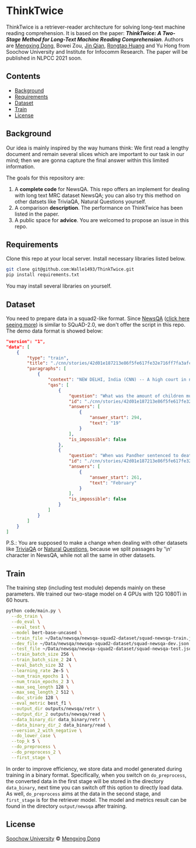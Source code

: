 # ThinkTwice

ThinkTwice is a retriever-reader architecture for solving long-text machine reading comprehension. It is based on the paper: ***ThinkTwice: A Two-Stage Method for Long-Text Machine Reading Comprehension***. Authors are [Mengxing Dong](https://github.com/Walle1493), Bowei Zou, [Jin Qian](https://github.com/jaytsien), [Rongtao Huang](https://github.com/WhaleFallzz) and Yu Hong from Soochow University and Institute for Infocomm Research. The paper will be published in NLPCC 2021 soon.

## Contents

- [Background](https://github.com/Walle1493/ThinkTwice#background)
- [Requirements](https://github.com/Walle1493/ThinkTwice#install)
- [Dataset](https://github.com/Walle1493/ThinkTwice#Dataset)
- [Train](https://github.com/Walle1493/ThinkTwice#Train)
- [License](https://github.com/Walle1493/ThinkTwice#License)

## Background

Our idea is mainly inspired by the way humans think: We first read a lengthy document and remain several slices which are important to our task in our mind; then we are gonna capture the final answer within this limited information.

The goals for this repository are:

1. A **complete code** for NewsQA. This repo offers an implement for dealing with long text MRC dataset NewsQA; you can also try this method on other datsets like TriviaQA, Natural Questions yourself.
2. A comparison **description**. The performance on ThinkTwice has been listed in the paper.
3. A public space for **advice**. You are welcomed to propose an issue in this repo.

## Requirements

Clone this repo at your local server. Install necessary libraries listed below.

```bash
git clone git@github.com:Walle1493/ThinkTwice.git
pip install requirements.txt
```

You may install several libraries on yourself.

## Dataset

You need to prepare data in a squad2-like format. Since [NewsQA](https://github.com/Maluuba/newsqa) ([click here seeing more](https://github.com/Maluuba/newsqa)) is similar to SQuAD-2.0, we don't offer the script in this repo. The demo data format is showed below:

```json
"version": "1",
"data": [
    {
        "type": "train",
        "title": "./cnn/stories/42d01e187213e86f5fe617fe32e716ff7fa3afc4.story",
        "paragraphs": [
            {
                "context": "NEW DELHI, India (CNN) -- A high court in northern India on Friday acquitted a wealthy...",
                "qas": [
                    {
                        "question": "What was the amount of children murdered?",
                        "id": "./cnn/stories/42d01e187213e86f5fe617fe32e716ff7fa3afc4.story01",
                        "answers": [
                            {
                                "answer_start": 294,
                                "text": "19"
                            }
                        ],
                        "is_impossible": false
                    },
                    {
                        "question": "When was Pandher sentenced to death?",
                        "id": "./cnn/stories/42d01e187213e86f5fe617fe32e716ff7fa3afc4.story02",
                        "answers": [
                            {
                                "answer_start": 261,
                                "text": "February"
                            }
                        ],
                        "is_impossible": false
                    }
                ]
            }
        ]
    }
]
```

P.S.: You are supposed to make a change when dealing with other datasets like [TriviaQA](https://github.com/mandarjoshi90/triviaqa) or [Natural Questions](https://github.com/google-research-datasets/natural-questions), because we split passages by '\n' character in NewsQA, while not all the same in other datasets.

## Train

The training step (including test module) depends mainly on these parameters. We trained our two-stage model on 4 GPUs with 12G 1080Ti in 60 hours.

```bash
python code/main.py \
  --do_train \
  --do_eval \
  --eval_test \
  --model bert-base-uncased \
  --train_file ~/Data/newsqa/newsqa-squad2-dataset/squad-newsqa-train.json \
  --dev_file ~/Data/newsqa/newsqa-squad2-dataset/squad-newsqa-dev.json \
  --test_file ~/Data/newsqa/newsqa-squad2-dataset/squad-newsqa-test.json \
  --train_batch_size 256 \
  --train_batch_size_2 24 \
  --eval_batch_size 32  \
  --learning_rate 2e-5 \
  --num_train_epochs 1 \
  --num_train_epochs_2 3 \
  --max_seq_length 128 \
  --max_seq_length_2 512 \
  --doc_stride 128 \
  --eval_metric best_f1 \
  --output_dir outputs/newsqa/retr \
  --output_dir_2 outputs/newsqa/read \
  --data_binary_dir data_binary/retr \
  --data_binary_dir_2 data_binary/read \
  --version_2_with_negative \
  --do_lower_case \
  --top_k 5 \
  --do_preprocess \
  --do_preprocess_2 \
  --first_stage \
```

In order to improve efficiency, we store data and model generated during training in a binary format. Specifically, when you switch on `do_preprocess`, the converted data in the first stage will be stored in the directory `data_binary`, next time you can switch off this option to directly load data. As well, `do_preprocess` aims at the data in the second stage, and `first_stage` is for the retriever model. The model and metrics result can be found in  the directory `output/newsqa` after training.

## License

[Soochow University](https://www.suda.edu.cn/) © [Mengxing Dong](https://github.com/Walle1493)
